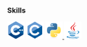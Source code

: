 ### Skills

[<img src="https://raw.githubusercontent.com/devicons/devicon/master/icons/cplusplus/cplusplus-original.svg" alt="C Programming Language" width="40" height="40"/></a> ](https://isocpp.org/)
[<img src="https://raw.githubusercontent.com/devicons/devicon/master/icons/c/c-original.svg" alt="C++ Programming Language" width="40" height="40"/></a> ](https://www.cprogramming.com/)
[<img src="https://raw.githubusercontent.com/devicons/devicon/master/icons/python/python-original.svg" alt="Python" width="40" height="40"/> </a> ](https://www.python.org) 
[<img src="https://raw.githubusercontent.com/devicons/devicon/master/icons/java/java-original.svg" alt="Java" width="40" height="40"/></a> ](https://www.java.com)

